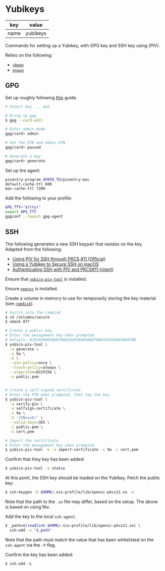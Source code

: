 Yubikeys
========

 key  | value   
 ---  | ---      
name  | yubikeys

Commands for setting up a Yubikey, with GPG key and SSH key using (PIV).

Relies on the following:

- [`ykman`](https://developers.yubico.com/yubikey-manager/)
- [`gnupg`](https://gnupg.org/)

## GPG

Set up roughly following
[this](https://florin.myip.org/blog/easy-multifactor-authentication-ssh-using-yubikey-neo-tokens)
guide.

```bash
# Insert key ... duh

# Bring up gpg
$ gpg --card-edit

# Enter admin mode
gpg/card> admin

# Set the PIN and admin PIN
gpg/card> passwd

# Generate a key
gpg/card> generate
```

Set up the agent:

```bash
pinentry-program $PATH_TO/pinentry-mac
default-cache-ttl 600
max-cache-ttl 7200
```

Add the following to your profile:

```bash
GPG_TTY="$(tty)"
export GPG_TTY
gpgconf --launch gpg-agent
```

## SSH

The following generates a new SSH keypair that resides on the key. Adapted from
the following:

- [Using PIV for SSH through PKCS #11
  (Official)](https://developers.yubico.com/PIV/Guides/SSH_with_PIV_and_PKCS11.html)
- [Using a Yubikey to Secure SSH on
  macOS](https://blog.snapdragon.cc/2019/04/27/using-a-yubikey-to-secure-ssh-on-macos/)
- [Authenticating SSH with PIV and PKCS#11
  (client)](https://ruimarinho.gitbooks.io/yubikey-handbook/content/ssh/authenticating-ssh-with-piv-and-pkcs11-client/)

Ensure that
[`yubico-piv-tool`](https://developers.yubico.com/yubico-piv-tool/Releases/) is
installed.

Ensure [`opensc`](https://github.com/OpenSC/OpenSC/) is installed.

Create a volume in memory to use for temporarily storing the key material (see
[`ramdisk`](./ramdisk.md)).

```bash
# Switch into the ramdisk
$ cd /volumes/secure
$ umask 077

# Create a public key.
# Enter the management key when prompted.
# Default: 010203040506070801020304050607080102030405060708
$ yubico-piv-tool \
  -a generate \
  -s 9a \
  -k \
  --pin-policy=once \
  --touch-policy=always \
  --algorithm=ECCP256 \
  -o public.pem


# Create a self-signed certificate
# Enter the PIN when prompted, then tap the key.
$ yubico-piv-tool \
  -a verify-pin \
  -a selfsign-certificate \
  -s 9a \
  -S '/CN=ssh/' \
  --valid-days=365 \
  -i public.pem \
  -o cert.pem

# Import the certificate
# Enter the management key when prompted.
$ yubico-piv-tool -k -a import-certificate -s 9a -i cert.pem
```

Confirm that they key has been added:

```bash
$ yubico-piv-tool -a status
```

At this point, the SSH key should be loaded on the Yubikey. Fetch the public key:

```bash
$ ssh-keygen -D $HOME/.nix-profile/lib/opensc-pkcs11.so -e
```

Note that the path to the `.so` file may differ, based on the setup. The above
is based on using Nix.

Add the key to the local `ssh-agent`:

```bash
$ _path=$(readlink $HOME/.nix-profile/lib/opensc-pkcs11.so) \
  ssh-add -s "$_path"
```

Note that the path must match the value that has been whitelisted on the
`ssh-agent` via the `-P` flag.

Confirm the key has been added:

```
$ ssh-add -L
```
